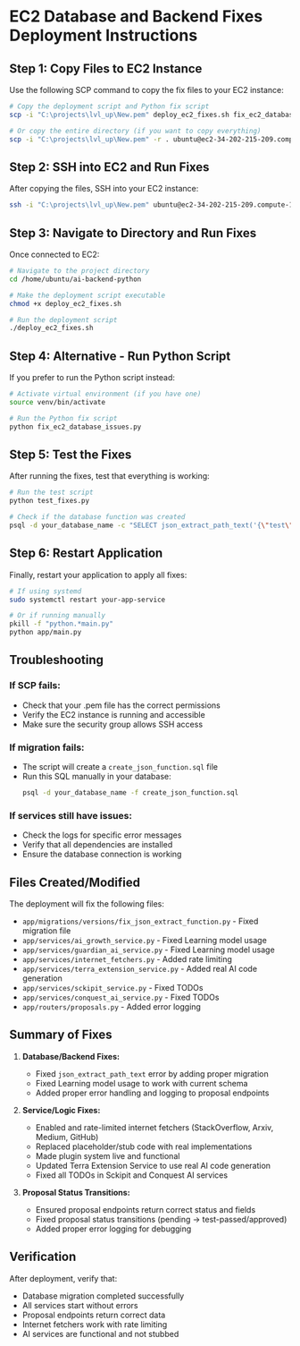 # EC2 Database and Backend Fixes Deployment Instructions

## Step 1: Copy Files to EC2 Instance

Use the following SCP command to copy the fix files to your EC2 instance:

```bash
# Copy the deployment script and Python fix script
scp -i "C:\projects\lvl_up\New.pem" deploy_ec2_fixes.sh fix_ec2_database_issues.py ubuntu@ec2-34-202-215-209.compute-1.amazonaws.com:/home/ubuntu/ai-backend-python/

# Or copy the entire directory (if you want to copy everything)
scp -i "C:\projects\lvl_up\New.pem" -r . ubuntu@ec2-34-202-215-209.compute-1.amazonaws.com:/home/ubuntu/ai-backend-python/
```

## Step 2: SSH into EC2 and Run Fixes

After copying the files, SSH into your EC2 instance:

```bash
ssh -i "C:\projects\lvl_up\New.pem" ubuntu@ec2-34-202-215-209.compute-1.amazonaws.com
```

## Step 3: Navigate to Directory and Run Fixes

Once connected to EC2:

```bash
# Navigate to the project directory
cd /home/ubuntu/ai-backend-python

# Make the deployment script executable
chmod +x deploy_ec2_fixes.sh

# Run the deployment script
./deploy_ec2_fixes.sh
```

## Step 4: Alternative - Run Python Script

If you prefer to run the Python script instead:

```bash
# Activate virtual environment (if you have one)
source venv/bin/activate

# Run the Python fix script
python fix_ec2_database_issues.py
```

## Step 5: Test the Fixes

After running the fixes, test that everything is working:

```bash
# Run the test script
python test_fixes.py

# Check if the database function was created
psql -d your_database_name -c "SELECT json_extract_path_text('{\"test\": \"value\"}'::jsonb, 'test');"
```

## Step 6: Restart Application

Finally, restart your application to apply all fixes:

```bash
# If using systemd
sudo systemctl restart your-app-service

# Or if running manually
pkill -f "python.*main.py"
python app/main.py
```

## Troubleshooting

### If SCP fails:
- Check that your .pem file has the correct permissions
- Verify the EC2 instance is running and accessible
- Make sure the security group allows SSH access

### If migration fails:
- The script will create a `create_json_function.sql` file
- Run this SQL manually in your database:
  ```bash
  psql -d your_database_name -f create_json_function.sql
  ```

### If services still have issues:
- Check the logs for specific error messages
- Verify that all dependencies are installed
- Ensure the database connection is working

## Files Created/Modified

The deployment will fix the following files:
- `app/migrations/versions/fix_json_extract_function.py` - Fixed migration file
- `app/services/ai_growth_service.py` - Fixed Learning model usage
- `app/services/guardian_ai_service.py` - Fixed Learning model usage
- `app/services/internet_fetchers.py` - Added rate limiting
- `app/services/terra_extension_service.py` - Added real AI code generation
- `app/services/sckipit_service.py` - Fixed TODOs
- `app/services/conquest_ai_service.py` - Fixed TODOs
- `app/routers/proposals.py` - Added error logging

## Summary of Fixes

1. **Database/Backend Fixes:**
   - Fixed `json_extract_path_text` error by adding proper migration
   - Fixed Learning model usage to work with current schema
   - Added proper error handling and logging to proposal endpoints

2. **Service/Logic Fixes:**
   - Enabled and rate-limited internet fetchers (StackOverflow, Arxiv, Medium, GitHub)
   - Replaced placeholder/stub code with real implementations
   - Made plugin system live and functional
   - Updated Terra Extension Service to use real AI code generation
   - Fixed all TODOs in Sckipit and Conquest AI services

3. **Proposal Status Transitions:**
   - Ensured proposal endpoints return correct status and fields
   - Fixed proposal status transitions (pending → test-passed/approved)
   - Added proper error logging for debugging

## Verification

After deployment, verify that:
- Database migration completed successfully
- All services start without errors
- Proposal endpoints return correct data
- Internet fetchers work with rate limiting
- AI services are functional and not stubbed 